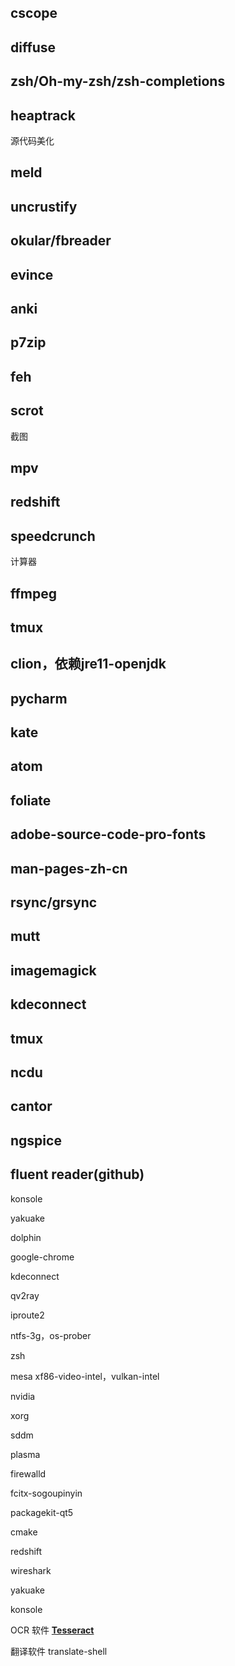   

  

## cscope

## diffuse

## zsh/Oh-my-zsh/zsh-completions

## heaptrack

源代码美化

## meld

## uncrustify

## okular/fbreader

## evince

## anki

## p7zip

## feh

## scrot

截图

## mpv

## redshift

## speedcrunch

计算器

## ffmpeg

## tmux

## clion，依赖jre11-openjdk

## pycharm

## kate

## atom

## foliate

## adobe-source-code-pro-fonts

## man-pages-zh-cn

## rsync/grsync

## mutt

## imagemagick

## kdeconnect

## tmux

## ncdu

## cantor

## ngspice

## fluent reader(github)

  

konsole

yakuake

dolphin

google-chrome

kdeconnect

qv2ray

iproute2

  

  

ntfs-3g，os-prober

zsh

mesa xf86-video-intel，vulkan-intel

nvidia

xorg

sddm

plasma

firewalld

fcitx-sogoupinyin

packagekit-qt5

cmake

redshift

wireshark

yakuake

konsole

OCR 软件 [**Tesseract**](https://hackmd.io/@DCT/Tesseract-OCR-%E6%96%87%E5%AD%97%E8%BE%A8%E8%AD%98)

翻译软件 translate-shell